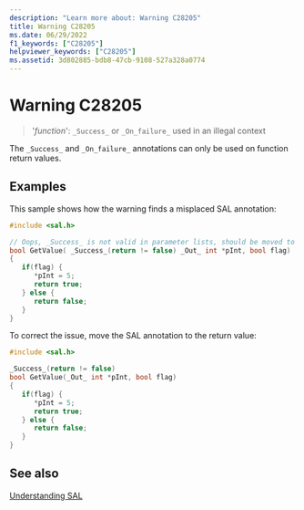 ```yaml
---
description: "Learn more about: Warning C28205"
title: Warning C28205
ms.date: 06/29/2022
f1_keywords: ["C28205"]
helpviewer_keywords: ["C28205"]
ms.assetid: 3d802885-bdb8-47cb-9108-527a328a0774
---
```

# Warning C28205

> '*function*': `_Success_` or `_On_failure_` used in an illegal context

The `_Success_` and `_On_failure_` annotations can only be used on function return values.

## Examples

This sample shows how the warning finds a misplaced SAL annotation:

```cpp
#include <sal.h>

// Oops, _Success_ is not valid in parameter lists, should be moved to return value.
bool GetValue( _Success_(return != false) _Out_ int *pInt, bool flag)
{
   if(flag) {
      *pInt = 5;
      return true;
   } else {
      return false;
   }
}
```

To correct the issue, move the SAL annotation to the return value:

```cpp
#include <sal.h>

_Success_(return != false)
bool GetValue(_Out_ int *pInt, bool flag)
{
   if(flag) {
      *pInt = 5;
      return true;
   } else {
      return false;
   }
}
```

## See also

[Understanding SAL](understanding-sal.md)
